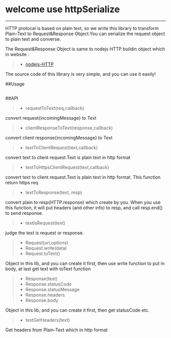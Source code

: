 # welcome use httpSerialize

------

HTTP protocal is based on plain text, so we write this library to transform Plain-Text to Request&Response Object.You can serialize the request object to plain text and converse.

The Request&Response Object is same to nodejs HTTP buildin object which in website :

> * [nodejs-HTTP](https://nodejs.org/dist/latest-v10.x/docs/api/http.html)

The source code of this library is very simple, and you can use it easily!

##Usage


``` js

```

##API
> *  requestToText(req,callback)

convert request{incomingMessage} to Text

> *  clientResponseToText(response,callback)

convert client response{incomingMessage} to Text

> *  textToClientRequest(text,callback)

convert text to client request.Text is plain text in http format

> *  textToHttpsClientRequest(text,callback)

convert text to client request.Text is plain text in http format.
This function return https req

> *  textToResponse(text, resp)

convert plain to resp(HTTP.response) which create by you. When you use this function, it will put headers (and other info) to resp, and call resp.end() to send response.

> *  textIsRequest(text)

judge the text is request or response.

> *  Request(url,options)
> *  Request.write(data)
> *  Request.toText()

Object in this lib, and you can create it first, then use write function to put in body, at last get text with toText function

> *  Response(text)
> *  Response.statusCode
> *  Response.statusMessage
> *  Response.headers
> *  Response.body

Object in this lib, and you can create it first, then get statusCode etc.

> *  textGetHeaders(text)

Get headers from Plain-Text which in http format